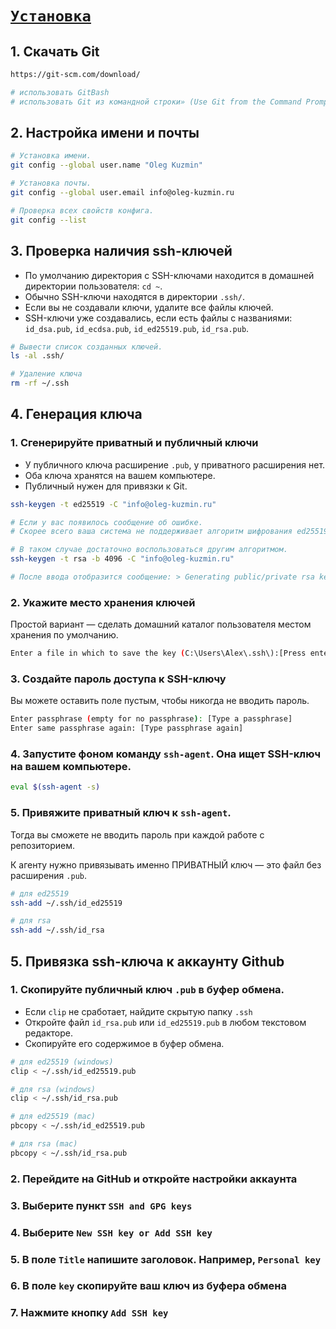 # [`Установка`](../index.md)

## 1. Скачать Git

```bash
https://git-scm.com/download/

# использовать GitBash
# использовать Git из командной строки» (Use Git from the Command Prompt)
```

## 2. Настройка имени и почты

```bash
# Установка имени.
git config --global user.name "Oleg Kuzmin"

# Установка почты.
git config --global user.email info@oleg-kuzmin.ru

# Проверка всех свойств конфига.
git config --list
```

## 3. Проверка наличия ssh-ключей

- По умолчанию директория с SSH-ключами находится в домашней директории пользователя: `cd ~`.
- Обычно SSH-ключи находятся в директории `.ssh/`.
- Если вы не создавали ключи, удалите все файлы ключей.
- SSH-ключи уже создавались, если есть файлы с названиями: `id_dsa.pub`, `id_ecdsa.pub`, `id_ed25519.pub`, `id_rsa.pub`.

```bash
# Вывести список созданных ключей.
ls -al .ssh/

# Удаление ключа
rm -rf ~/.ssh
```

## 4. Генерация ключа

### 1. Сгенерируйте приватный и публичный ключи

- У публичного ключа расширение `.pub`, у приватного расширения нет.
- Оба ключа хранятся на вашем компьютере.
- Публичный нужен для привязки к Git.

```bash
ssh-keygen -t ed25519 -C "info@oleg-kuzmin.ru"

# Eсли у вас появилось сообщение об ошибке.
# Скорее всего ваша система не поддерживает алгоритм шифрования ed25519.

# В таком случае достаточно воспользоваться другим алгоритмом.
ssh-keygen -t rsa -b 4096 -C "info@oleg-kuzmin.ru"

# После ввода отобразится сообщение: > Generating public/private rsa key pair.
```

### 2. Укажите место хранения ключей

Простой вариант — сделать домашний каталог пользователя местом хранения по умолчанию.

```bash
Enter a file in which to save the key (C:\Users\Alex\.ssh\):[Press enter]
```

### 3. Создайте пароль доступа к SSH-ключу

Вы можете оставить поле пустым, чтобы никогда не вводить пароль.

```bash
Enter passphrase (empty for no passphrase): [Type a passphrase]
Enter same passphrase again: [Type passphrase again]
```

### 4. Запустите фоном команду `ssh-agent`. Она ищет SSH-ключ на вашем компьютере.

```bash
eval $(ssh-agent -s)
```

### 5. Привяжите приватный ключ к `ssh-agent`.

Тогда вы сможете не вводить пароль при каждой работе с репозиторием.

К агенту нужно привязывать именно ПРИВАТНЫЙ ключ — это файл без расширения `.pub`.

```bash
# для ed25519
ssh-add ~/.ssh/id_ed25519

# для rsa
ssh-add ~/.ssh/id_rsa
```

## 5. Привязка ssh-ключа к аккаунту Github

### 1. Скопируйте публичный ключ `.pub` в буфер обмена.

- Если `clip` не сработает, найдите скрытую папку `.ssh`
- Откройте файл `id_rsa.pub` или `id_ed25519.pub` в любом текстовом редакторе.
- Скопируйте его содержимое в буфер обмена.

```bash
# для ed25519 (windows)
clip < ~/.ssh/id_ed25519.pub

# для rsa (windows)
clip < ~/.ssh/id_rsa.pub

# для ed25519 (mac)
pbcopy < ~/.ssh/id_ed25519.pub

# для rsa (mac)
pbcopy < ~/.ssh/id_rsa.pub
```

### 2. Перейдите на GitHub и откройте настройки аккаунта

### 3. Выберите пункт `SSH and GPG keys`

### 4. Выберите `New SSH key or Add SSH key`

### 5. В поле `Title` напишите заголовок. Например, `Personal key`

### 6. В поле `key` скопируйте ваш ключ из буфера обмена

### 7. Нажмите кнопку `Add SSH key`
